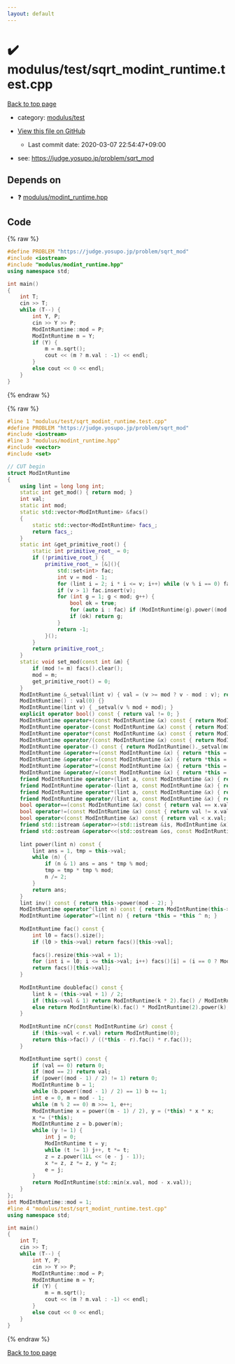 ```yaml
---
layout: default
---
```


<!-- mathjax config similar to math.stackexchange -->
<script type="text/javascript" async
  src="https://cdnjs.cloudflare.com/ajax/libs/mathjax/2.7.5/MathJax.js?config=TeX-MML-AM_CHTML">
</script>
<script type="text/x-mathjax-config">
  MathJax.Hub.Config({
    TeX: { equationNumbers: { autoNumber: "AMS" }},
    tex2jax: {
      inlineMath: [ ['$','$'] ],
      processEscapes: true
    },
    "HTML-CSS": { matchFontHeight: false },
    displayAlign: "left",
    displayIndent: "2em"
  });
</script>

<script type="text/javascript" src="https://cdnjs.cloudflare.com/ajax/libs/jquery/3.4.1/jquery.min.js"></script>
<script src="https://cdn.jsdelivr.net/npm/jquery-balloon-js@1.1.2/jquery.balloon.min.js" integrity="sha256-ZEYs9VrgAeNuPvs15E39OsyOJaIkXEEt10fzxJ20+2I=" crossorigin="anonymous"></script>
<script type="text/javascript" src="../../../assets/js/copy-button.js"></script>
<link rel="stylesheet" href="../../../assets/css/copy-button.css" />


# :heavy_check_mark: modulus/test/sqrt_modint_runtime.test.cpp

<a href="../../../index.html">Back to top page</a>

* category: <a href="../../../index.html#1e1bae9d81a5584838c517ca3b5198a4">modulus/test</a>
* <a href="{{ site.github.repository_url }}/blob/master/modulus/test/sqrt_modint_runtime.test.cpp">View this file on GitHub</a>
    - Last commit date: 2020-03-07 22:54:47+09:00


* see: <a href="https://judge.yosupo.jp/problem/sqrt_mod">https://judge.yosupo.jp/problem/sqrt_mod</a>


## Depends on

* :question: <a href="../../../library/modulus/modint_runtime.hpp.html">modulus/modint_runtime.hpp</a>


## Code

<a id="unbundled"></a>
{% raw %}
```cpp
#define PROBLEM "https://judge.yosupo.jp/problem/sqrt_mod"
#include <iostream>
#include "modulus/modint_runtime.hpp"
using namespace std;

int main()
{
    int T;
    cin >> T;
    while (T--) {
        int Y, P;
        cin >> Y >> P;
        ModIntRuntime::mod = P;
        ModIntRuntime m = Y;
        if (Y) {
            m = m.sqrt();
            cout << (m ? m.val : -1) << endl;
        }
        else cout << 0 << endl;
    }
}

```
{% endraw %}

<a id="bundled"></a>
{% raw %}
```cpp
#line 1 "modulus/test/sqrt_modint_runtime.test.cpp"
#define PROBLEM "https://judge.yosupo.jp/problem/sqrt_mod"
#include <iostream>
#line 3 "modulus/modint_runtime.hpp"
#include <vector>
#include <set>

// CUT begin
struct ModIntRuntime
{
    using lint = long long int;
    static int get_mod() { return mod; }
    int val;
    static int mod;
    static std::vector<ModIntRuntime> &facs()
    {
        static std::vector<ModIntRuntime> facs_;
        return facs_;
    }
    static int &get_primitive_root() {
        static int primitive_root_ = 0;
        if (!primitive_root_) {
            primitive_root_ = [&](){
                std::set<int> fac;
                int v = mod - 1;
                for (lint i = 2; i * i <= v; i++) while (v % i == 0) fac.insert(i), v /= i;
                if (v > 1) fac.insert(v);
                for (int g = 1; g < mod; g++) {
                    bool ok = true;
                    for (auto i : fac) if (ModIntRuntime(g).power((mod - 1) / i) == 1) { ok = false; break; }
                    if (ok) return g;
                }
                return -1;
            }();
        }
        return primitive_root_;
    }
    static void set_mod(const int &m) {
        if (mod != m) facs().clear();
        mod = m;
        get_primitive_root() = 0;
    }
    ModIntRuntime &_setval(lint v) { val = (v >= mod ? v - mod : v); return *this; }
    ModIntRuntime() : val(0) {}
    ModIntRuntime(lint v) { _setval(v % mod + mod); }
    explicit operator bool() const { return val != 0; }
    ModIntRuntime operator+(const ModIntRuntime &x) const { return ModIntRuntime()._setval((lint)val + x.val); }
    ModIntRuntime operator-(const ModIntRuntime &x) const { return ModIntRuntime()._setval((lint)val - x.val + mod); }
    ModIntRuntime operator*(const ModIntRuntime &x) const { return ModIntRuntime()._setval((lint)val * x.val % mod); }
    ModIntRuntime operator/(const ModIntRuntime &x) const { return ModIntRuntime()._setval((lint)val * x.inv() % mod); }
    ModIntRuntime operator-() const { return ModIntRuntime()._setval(mod - val); }
    ModIntRuntime &operator+=(const ModIntRuntime &x) { return *this = *this + x; }
    ModIntRuntime &operator-=(const ModIntRuntime &x) { return *this = *this - x; }
    ModIntRuntime &operator*=(const ModIntRuntime &x) { return *this = *this * x; }
    ModIntRuntime &operator/=(const ModIntRuntime &x) { return *this = *this / x; }
    friend ModIntRuntime operator+(lint a, const ModIntRuntime &x) { return ModIntRuntime()._setval(a % mod + x.val); }
    friend ModIntRuntime operator-(lint a, const ModIntRuntime &x) { return ModIntRuntime()._setval(a % mod - x.val + mod); }
    friend ModIntRuntime operator*(lint a, const ModIntRuntime &x) { return ModIntRuntime()._setval(a % mod * x.val % mod); }
    friend ModIntRuntime operator/(lint a, const ModIntRuntime &x) { return ModIntRuntime()._setval(a % mod * x.inv() % mod); }
    bool operator==(const ModIntRuntime &x) const { return val == x.val; }
    bool operator!=(const ModIntRuntime &x) const { return val != x.val; }
    bool operator<(const ModIntRuntime &x) const { return val < x.val; }  // To use std::map<ModIntRuntime, T>
    friend std::istream &operator>>(std::istream &is, ModIntRuntime &x) { lint t; is >> t; x = ModIntRuntime(t); return is; }
    friend std::ostream &operator<<(std::ostream &os, const ModIntRuntime &x) { os << x.val;  return os; }
 
    lint power(lint n) const {
        lint ans = 1, tmp = this->val;
        while (n) {
            if (n & 1) ans = ans * tmp % mod;
            tmp = tmp * tmp % mod;
            n /= 2;
        }
        return ans;
    }
    lint inv() const { return this->power(mod - 2); }
    ModIntRuntime operator^(lint n) const { return ModIntRuntime(this->power(n)); }
    ModIntRuntime &operator^=(lint n) { return *this = *this ^ n; }
 
    ModIntRuntime fac() const {
        int l0 = facs().size();
        if (l0 > this->val) return facs()[this->val];
 
        facs().resize(this->val + 1);
        for (int i = l0; i <= this->val; i++) facs()[i] = (i == 0 ? ModIntRuntime(1) : facs()[i - 1] * ModIntRuntime(i));
        return facs()[this->val];
    }
 
    ModIntRuntime doublefac() const {
        lint k = (this->val + 1) / 2;
        if (this->val & 1) return ModIntRuntime(k * 2).fac() / ModIntRuntime(2).power(k) / ModIntRuntime(k).fac();
        else return ModIntRuntime(k).fac() * ModIntRuntime(2).power(k);
    }
 
    ModIntRuntime nCr(const ModIntRuntime &r) const {
        if (this->val < r.val) return ModIntRuntime(0);
        return this->fac() / ((*this - r).fac() * r.fac());
    }

    ModIntRuntime sqrt() const {
        if (val == 0) return 0;
        if (mod == 2) return val;
        if (power((mod - 1) / 2) != 1) return 0;
        ModIntRuntime b = 1;
        while (b.power((mod - 1) / 2) == 1) b += 1;
        int e = 0, m = mod - 1;
        while (m % 2 == 0) m >>= 1, e++;
        ModIntRuntime x = power((m - 1) / 2), y = (*this) * x * x;
        x *= (*this);
        ModIntRuntime z = b.power(m);
        while (y != 1) {
            int j = 0;
            ModIntRuntime t = y;
            while (t != 1) j++, t *= t;
            z = z.power(1LL << (e - j - 1));
            x *= z, z *= z, y *= z;
            e = j;
        }
        return ModIntRuntime(std::min(x.val, mod - x.val));
    }
};
int ModIntRuntime::mod = 1;
#line 4 "modulus/test/sqrt_modint_runtime.test.cpp"
using namespace std;

int main()
{
    int T;
    cin >> T;
    while (T--) {
        int Y, P;
        cin >> Y >> P;
        ModIntRuntime::mod = P;
        ModIntRuntime m = Y;
        if (Y) {
            m = m.sqrt();
            cout << (m ? m.val : -1) << endl;
        }
        else cout << 0 << endl;
    }
}

```
{% endraw %}

<a href="../../../index.html">Back to top page</a>

